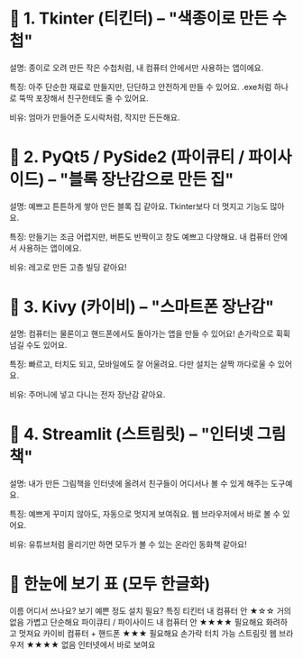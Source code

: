 # 🍭 1. Tkinter (티킨터) – "색종이로 만든 수첩"

설명: 종이로 오려 만든 작은 수첩처럼, 내 컴퓨터 안에서만 사용하는 앱이에요.

특징: 아주 단순한 재료로 만들지만, 단단하고 안전하게 만들 수 있어요. .exe처럼 하나로 뚝딱 포장해서 친구한테도 줄 수 있어요.

비유: 엄마가 만들어준 도시락처럼, 작지만 든든해요.

#   🍭 2. PyQt5 / PySide2 (파이큐티 / 파이사이드) – "블록 장난감으로 만든 집"

설명: 예쁘고 튼튼하게 쌓아 만든 블록 집 같아요. Tkinter보다 더 멋지고 기능도 많아요.

특징: 만들기는 조금 어렵지만, 버튼도 반짝이고 창도 예쁘고 다양해요. 내 컴퓨터 안에서 사용하는 앱이에요.

비유: 레고로 만든 고층 빌딩 같아요!

#   🍭 3. Kivy (카이비) – "스마트폰 장난감"

설명: 컴퓨터는 물론이고 핸드폰에서도 돌아가는 앱을 만들 수 있어요! 손가락으로 휙휙 넘길 수도 있어요.

특징: 빠르고, 터치도 되고, 모바일에도 잘 어울려요. 다만 설치는 살짝 까다로울 수 있어요.

비유: 주머니에 넣고 다니는 전자 장난감 같아요.

#   🍭 4. Streamlit (스트림릿) – "인터넷 그림책"

설명: 내가 만든 그림책을 인터넷에 올려서 친구들이 어디서나 볼 수 있게 해주는 도구예요.

특징: 예쁘게 꾸미지 않아도, 자동으로 멋지게 보여줘요. 웹 브라우저에서 바로 볼 수 있어요.

비유: 유튜브처럼 올리기만 하면 모두가 볼 수 있는 온라인 동화책 같아요!

# 🎯 한눈에 보기 표 (모두 한글화)
이름	어디서 쓰나요?	보기 예쁜 정도	설치 필요?	특징
티킨터	내 컴퓨터 안	★☆☆	거의 없음	가볍고 단순해요
파이큐티 / 파이사이드	내 컴퓨터 안	★★★★	필요해요	화려하고 멋져요
카이비	컴퓨터 + 핸드폰	★★★	필요해요	손가락 터치 가능
스트림릿	웹 브라우저	★★★★	없음	인터넷에서 바로 보여요